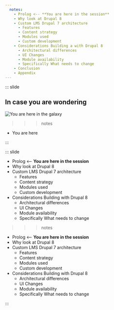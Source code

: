 ```yaml
---
  notes:
    - Prolog <-- **You are here in the session**
    - Why look at Drupal 8
    - Custom LMS Drupal 7 architecture
      - Features
      - Content strategy
      - Modules used
      - Custom development
    - Considerations Building a with Drupal 8
      - Architectural differences
      - UI Changes
      - Module availability
      - Specifically What needs to change
    - Conclusion
    - Appendix
---
```


::: slide

## In case you are wondering

![You are here in the galaxy](https://nicspaull.files.wordpress.com/2013/10/you-are-here.jpg "You are here in the galaxy")

>>> notes
 - You are here
>>>

:::

::: slide

 - Prolog <-- **You are here in the session**
 - Why look at Drupal 8
 - Custom LMS Drupal 7 architecture
   - Features
   - Content strategy
   - Modules used
   - Custom development
 - Considerations Building with Drupal 8
   - Architectural differences
   - UI Changes
   - Module availability
   - Specifically What needs to change

>>> notes
  - Prolog <-- **You are here in the session**
  - Why look at Drupal 8
  - Custom LMS Drupal 7 architecture
    - Features
    - Content strategy
    - Modules used
    - Custom development
  - Considerations Building with Drupal 8
    - Architectural differences
    - UI Changes
    - Module availability
    - Specifically What needs to change
>>>

:::
